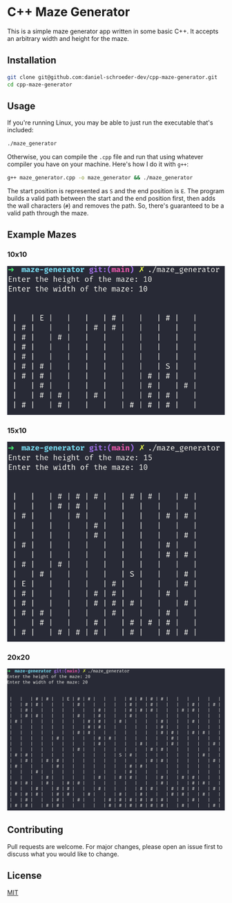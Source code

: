 # C++ Maze Generator

This is a simple maze generator app written in some basic C++. It accepts an arbitrary width and height for the maze.

## Installation


```bash
git clone git@github.com:daniel-schroeder-dev/cpp-maze-generator.git
cd cpp-maze-generator
```

## Usage

If you're running Linux, you may be able to just run the executable that's included:

```bash
./maze_generator
```

Otherwise, you can compile the `.cpp` file and run that using whatever compiler you have on your machine. Here's how I do it with `g++`:

```bash
g++ maze_generator.cpp -o maze_generator && ./maze_generator
```

The start position is represented as `S` and the end position is `E`. The program builds a valid path between the start and the end position first, then adds the wall characters (`#`) and removes the path. So, there's guaranteed to be a valid path through the maze.

## Example Mazes

### 10x10

![10x10 maze](10x10-maze.png)

### 15x10

![15x10 maze](15x10-maze.png)

### 20x20

![20x20 maze](20x20-maze.png)


## Contributing
Pull requests are welcome. For major changes, please open an issue first to discuss what you would like to change.

## License
[MIT](https://choosealicense.com/licenses/mit/)
